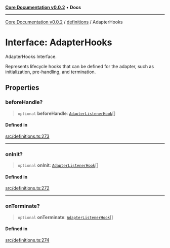 [**Core Documentation v0.0.2**](../../README.md) • **Docs**

***

[Core Documentation v0.0.2](../../modules.md) / [definitions](../README.md) / AdapterHooks

# Interface: AdapterHooks

AdapterHooks Interface.

Represents lifecycle hooks that can be defined for the adapter, such as initialization, pre-handling, and termination.

## Properties

### beforeHandle?

> `optional` **beforeHandle**: [`AdapterListenerHook`](../type-aliases/AdapterListenerHook.md)[]

#### Defined in

[src/definitions.ts:273](https://github.com/stonemjs/core/blob/dd7eaec566465ef84c36b87b824f8ea9ab76e8fa/src/definitions.ts#L273)

***

### onInit?

> `optional` **onInit**: [`AdapterListenerHook`](../type-aliases/AdapterListenerHook.md)[]

#### Defined in

[src/definitions.ts:272](https://github.com/stonemjs/core/blob/dd7eaec566465ef84c36b87b824f8ea9ab76e8fa/src/definitions.ts#L272)

***

### onTerminate?

> `optional` **onTerminate**: [`AdapterListenerHook`](../type-aliases/AdapterListenerHook.md)[]

#### Defined in

[src/definitions.ts:274](https://github.com/stonemjs/core/blob/dd7eaec566465ef84c36b87b824f8ea9ab76e8fa/src/definitions.ts#L274)
